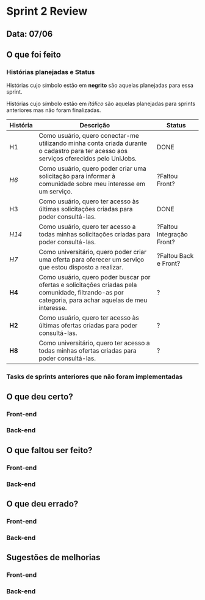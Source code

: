 # Sprint 2 Review

## Data: 07/06

## O que foi feito

### Histórias planejadas e Status

Histórias cujo símbolo estão em **negrito** são aquelas planejadas para essa sprint.

Histórias cujo símbolo estão em *itálico* são aquelas planejadas para sprints anteriores mas não foram finalizadas. 

| História | Descrição | Status |
| -------- | --------- | ---------- |
|   H1     | Como usuário, quero conectar-me utilizando minha conta criada durante o cadastro para ter acesso aos serviços oferecidos pelo UniJobs. | DONE |
| *H6*     | Como usuário, quero poder criar uma solicitação para informar à comunidade sobre meu interesse em um serviço. | ?Faltou Front? |
| H3       | Como usuário, quero ter acesso às últimas solicitações criadas para poder consultá-las. | DONE |
| *H14*    | Como usuário, quero ter acesso a todas minhas solicitações criadas para poder consultá-las. | ?Faltou Integração Front? |
| *H7*     | Como universitário, quero poder criar uma oferta para oferecer um serviço que estou disposto a realizar. | ?Faltou Back e Front? |
| **H4**   | Como usuário, quero poder buscar por ofertas e solicitações criadas pela comunidade, filtrando-as por categoria, para achar aquelas de meu interesse. |?|
|  **H2**  | Como usuário, quero ter acesso às últimas ofertas criadas para poder consultá-las. |?| 
| **H8**   |  Como universitário, quero ter acesso a todas minhas ofertas criadas para poder consultá-las. |?|


### Tasks de sprints anteriores que não foram implementadas

## O que deu certo? 

### Front-end


### Back-end


## O que faltou ser feito?

### Front-end

### Back-end


## O que deu errado?

### Front-end


### Back-end


## Sugestões de melhorias

### Front-end


### Back-end



